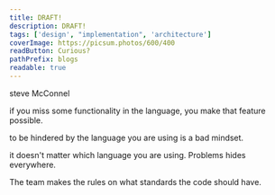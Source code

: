 ```yaml
---
title: DRAFT!
description: DRAFT!
tags: ['design', "implementation", 'architecture']
coverImage: https://picsum.photos/600/400
readButton: Curious?
pathPrefix: blogs
readable: true
---
```



steve McConnel

if you miss some functionality in the language, you make that feature possible.

to be hindered by the language you are using is a bad mindset.

it doesn't matter which language you are using. Problems hides everywhere.

The team makes the rules on what standards the code should have.

